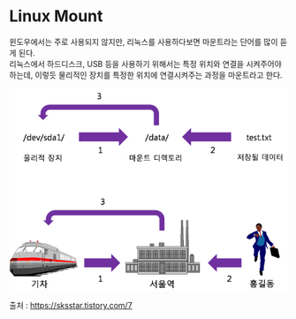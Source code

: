 # Linux Mount

윈도우에서는 주로 사용되지 않지만, 리눅스를 사용하다보면 마운트라는 단어를 많이 듣게 된다.<br>
리눅스에서 하드디스크, USB 등을 사용하기 위해서는 특정 위치와 연결을 시켜주어야 하는데, 이렇듯 물리적인 장치를 특정한 위치에 연결시켜주는 과정을 마운트라고 한다.<br>

![no money](/Image/linux_mount.PNG)

출처 : https://sksstar.tistory.com/7